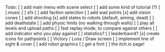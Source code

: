 Todo:
[ ] add main menu with scene select
[ ] add some kind of tutorial (?)
[ ] music
[ ] sfx
[ ] add faction selection
[ ] add wait points
[x] add vision cones
[ ] add shooting
[x] add states to robots (default, aiming, dead)
[ ] add deathstate
[ ] add physic limits (no walking through walls)
[ ] play all levels and upload paths
[ ] fast replay mode, to compare against others
[ ] add indicator who you play against
[ ] statistics?
[ ] leaderbaord?
[x] create icons for pathpoints
[ ] Victory / Loss / Draw screen
[ ] implement line of sight & cover
[ ] add robot graphics
[ ] get a font
[ ] the itch.io page!
